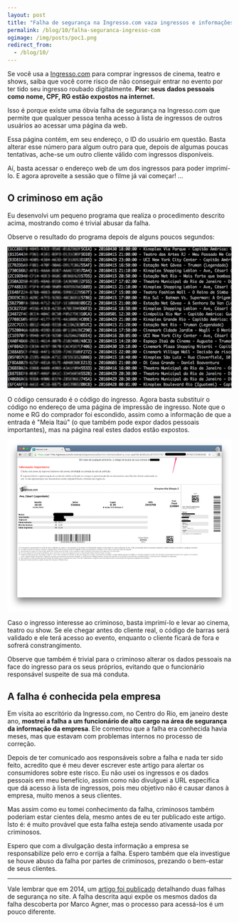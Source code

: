 ```yaml
---
layout: post
title: "Falha de segurança na Ingresso.com vaza ingressos e informações pessoais"
permalink: /blog/10/falha-seguranca-ingresso-com
ogimage: /img/posts/poc1.png
redirect_from:
  - /blog/10/
---
```


Se você usa a [Ingresso.com](https://www.ingresso.com) para comprar ingressos de cinema, teatro e shows, saiba que você corre risco de não conseguir entrar no evento por ter tido seu ingresso roubado digitalmente. **Pior: seus dados pessoais como nome, CPF, RG estão expostos na internet.**

Isso é porque existe uma óbvia falha de segurança na Ingresso.com que permite que qualquer pessoa tenha acesso à lista de ingressos de outros usuários ao acessar uma página da web.

Essa página contém, em seu endereço, o ID do usuário em questão. Basta alterar esse número para algum outro para que, depois de algumas poucas tentativas, ache-se um outro cliente válido com ingressos disponíveis.

Aí, basta acessar o endereço web de um dos ingressos para poder imprimí-lo. E agora aproveite a sessão que o filme já vai começar! ...



## O criminoso em ação

Eu desenvolvi um pequeno programa que realiza o procedimento descrito acima, mostrando como é trivial abusar da falha.

Observe o resultado do programa depois de alguns poucos segundos:

![](/img/posts/poc1.png)

O código censurado é o código do ingresso. Agora basta substituir o código no endereço de uma página de impressão de ingresso. Note que o nome e RG do comprador foi escondido, assim como a informação de que a entrada é "Meia Itaú" (o que também pode expor dados pessoais importantes), mas na página real estes dados estão expostos.

![](/img/posts/ingresso1.png)

Caso o ingresso interesse ao criminoso, basta imprimí-lo e levar ao cinema, teatro ou show. Se ele chegar antes do cliente real, o código de barras será validado e ele terá acesso ao evento, enquanto o cliente ficará de fora e sofrerá constrangimento.

Observe que também é trivial para o criminoso alterar os dados pessoais na face do ingresso para os seus próprios, evitando que o funcionário responsável suspeite de sua má conduta.


## A falha é conhecida pela empresa


Em visita ao escritório da Ingresso.com, no Centro do Rio, em janeiro deste ano, **mostrei a falha a um funcionário de alto cargo na área de segurança da informação da empresa**. Ele comentou que a falha era conhecida havia meses, mas que estavam com problemas internos no processo de correção.

Depois de ter comunicado aos responsáveis sobre a falha e nada ter sido feito, acredito que é meu dever escrever este artigo para alertar os consumidores sobre este risco. Eu não usei os ingressos e os dados pessoais em meu benefício, assim como não divulguei a URL específica que dá acesso à lista de ingressos, pois meu objetivo não é causar danos à empresa, muito menos a seus clientes. 

Mas assim como eu tomei conhecimento da falha, criminosos também poderiam estar cientes dela, mesmo antes de eu ter publicado este artigo. Isto é: é muito provável que esta falha esteja sendo ativamente usada por criminosos.

Espero que com a divulgação desta informação a empresa se responsabilize pelo erro e corrija a falha. Espero também que ela investigue se houve abuso da falha por partes de criminosos, prezando o bem-estar de seus clientes.

---

Vale lembrar que em 2014, um [artigo foi publicado](http://agner.io/ingresso-com-como-nao-lidar-com-seguranca-da-informacao.html) detalhando duas falhas de segurança no site. A falha descrita aqui expõe os mesmos dados da falha descoberta por Marco Agner, mas o processo para acessá-los é um pouco diferente.